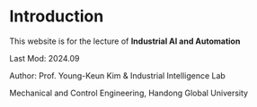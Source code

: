 # Introduction

This website is for the lecture of **Industrial AI and Automation**

Last Mod: 2024.09



Author:  Prof. Young-Keun Kim & Industrial Intelligence Lab

Mechanical and Control Engineering, Handong Global University





